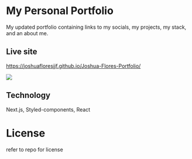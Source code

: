 # My Personal Portfolio


My updated portfolio containing links to my socials, my projects, my stack, and an about me.

## Live site
https://joshuafloresjjf.github.io/Joshua-Flores-Portfolio/

<img src="gif\portfolio.gif">

## Technology
Next.js, Styled-components, React

# License
refer to repo for license
